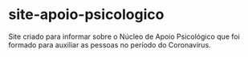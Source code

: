 # site-apoio-psicologico
Site criado para informar sobre o Núcleo de Apoio Psicológico que foi formado para auxiliar as pessoas no período do Coronavírus.
